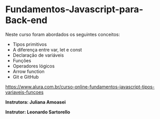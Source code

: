 # Fundamentos-Javascript-para-Back-end

Neste curso foram abordados os seguintes conceitos:

- Tipos primitivos
- A diferença entre var, let e const
- Declaração de variáveis
- Funções
- Operadores lógicos
- Arrow function
- Git e GitHub

<https://www.alura.com.br/curso-online-fundamentos-javascript-tipos-variaveis-funcoes>

**Instrutora: Juliana Amoasei**

**Instrutor: Leonardo Sartorello**

